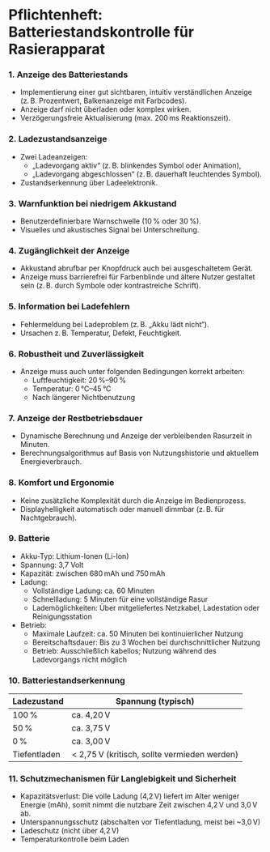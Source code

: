 # Pflichtenheft: Batteriestandskontrolle für Rasierapparat

### 1. **Anzeige des Batteriestands**

- Implementierung einer gut sichtbaren, intuitiv verständlichen Anzeige (z. B. Prozentwert, Balkenanzeige mit Farbcodes).
- Anzeige darf nicht überladen oder komplex wirken.
- Verzögerungsfreie Aktualisierung (max. 200 ms Reaktionszeit).

### 2. **Ladezustandsanzeige**

- Zwei Ladeanzeigen:
    - „Ladevorgang aktiv“ (z. B. blinkendes Symbol oder Animation),
    - „Ladevorgang abgeschlossen“ (z. B. dauerhaft leuchtendes Symbol).
- Zustandserkennung über Ladeelektronik.

### 3. **Warnfunktion bei niedrigem Akkustand**

- Benutzerdefinierbare Warnschwelle (10 % oder 30 %).
- Visuelles und akustisches Signal bei Unterschreitung.

### 4. **Zugänglichkeit der Anzeige**

- Akkustand abrufbar per Knopfdruck auch bei ausgeschaltetem Gerät.
- Anzeige muss barrierefrei für Farbenblinde und ältere Nutzer gestaltet sein (z. B. durch Symbole oder kontrastreiche Schrift).

### 5. **Information bei Ladefehlern**

- Fehlermeldung bei Ladeproblem (z. B. „Akku lädt nicht“).
- Ursachen z. B. Temperatur, Defekt, Feuchtigkeit.

### 6. **Robustheit und Zuverlässigkeit**

- Anzeige muss auch unter folgenden Bedingungen korrekt arbeiten:
    - Luftfeuchtigkeit: 20 %–90 %
    - Temperatur: 0 °C–45 °C
    - Nach längerer Nichtbenutzung

### 7. **Anzeige der Restbetriebsdauer**

- Dynamische Berechnung und Anzeige der verbleibenden Rasurzeit in Minuten.
- Berechnungsalgorithmus auf Basis von Nutzungshistorie und aktuellem Energieverbrauch.

### 8. **Komfort und Ergonomie**

- Keine zusätzliche Komplexität durch die Anzeige im Bedienprozess.
- Displayhelligkeit automatisch oder manuell dimmbar (z. B. für Nachtgebrauch).

### 9. **Batterie**

- Akku-Typ: Lithium-Ionen (Li-Ion)
- Spannung: 3,7 Volt
- Kapazität: zwischen 680 mAh und 750 mAh
- Ladung:
  - Vollständige Ladung: ca. 60 Minuten
  - Schnellladung: 5 Minuten für eine vollständige Rasur
  - Lademöglichkeiten: Über mitgeliefertes Netzkabel, Ladestation oder Reinigungsstation
- Betrieb:
  - Maximale Laufzeit: ca. 50 Minuten bei kontinuierlicher Nutzung
  - Bereitschaftsdauer: Bis zu 3 Wochen bei durchschnittlicher Nutzung
  - Betrieb: Ausschließlich kabellos; Nutzung während des Ladevorgangs nicht möglich

### 10. **Batteriestandserkennung**

| Ladezustand | Spannung (typisch) |
|-------------|--------------------|
| 100 %       | ca. 4,20 V     |
| 50 %        | ca. 3,75 V     |
| 0 %         | ca. 3,00 V     |
| Tiefentladen| < 2,75 V (kritisch, sollte vermieden werden) |

### 11. **Schutzmechanismen für Langlebigkeit und Sicherheit**

- Kapazitätsverlust: Die volle Ladung (4,2 V) liefert im Alter weniger Energie (mAh), somit nimmt die nutzbare Zeit zwischen 4,2 V und 3,0 V ab.
- Unterspannungsschutz (abschalten vor Tiefentladung, meist bei ~3,0 V)
- Ladeschutz (nicht über 4,2 V)
- Temperaturkontrolle beim Laden